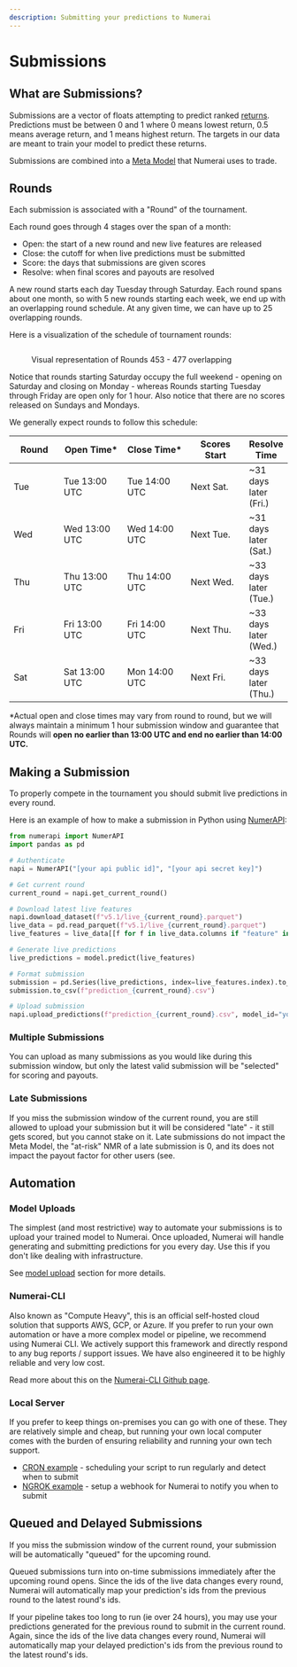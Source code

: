 ```yaml
---
description: Submitting your predictions to Numerai
---
```


# Submissions

## What are Submissions?

Submissions are a vector of floats attempting to predict ranked [returns](https://www.investopedia.com/terms/r/return.asp). Predictions must be between 0 and 1 where 0 means lowest return, 0.5 means average return, and 1 means highest return. The targets in our data are meant to train your model to predict these returns.

Submissions are combined into a [Meta Model](../../numerai-crypto/scoring/definitions.md#meta-models) that Numerai uses to trade.

## Rounds

Each submission is associated with a "Round" of the tournament.

Each round goes through 4 stages over the span of a month:

* Open: the start of a new round and new live features are released
* Close: the cutoff for when live predictions must be submitted
* Score: the days that submissions are given scores
* Resolve: when final scores and payouts are resolved

A new round starts each day Tuesday through Saturday. Each round spans about one month, so with 5 new rounds starting each week, we end up with an overlapping round schedule. At any given time, we can have up to 25 overlapping rounds.  &#x20;

Here is a visualization of the schedule of tournament rounds:

<figure><img src="../../.gitbook/assets/image (39).png" alt=""><figcaption><p>Visual representation of Rounds 453 - 477 overlapping</p></figcaption></figure>

Notice that rounds starting Saturday occupy the full weekend - opening on Saturday and closing on Monday - whereas Rounds starting Tuesday through Friday are open only for 1 hour. Also notice that there are no scores released on Sundays and Mondays.

We generally expect rounds to follow this schedule:

<table><thead><tr><th width="99">Round</th><th width="148">Open Time*</th><th width="148">Close Time*</th><th width="125">Scores Start</th><th>Resolve Time</th></tr></thead><tbody><tr><td>Tue</td><td>Tue 13:00 UTC</td><td>Tue 14:00 UTC</td><td>Next Sat.</td><td>~31 days later (Fri.)</td></tr><tr><td>Wed</td><td>Wed 13:00 UTC</td><td>Wed 14:00 UTC</td><td>Next Tue.</td><td>~31 days later (Sat.)</td></tr><tr><td>Thu</td><td>Thu 13:00 UTC</td><td>Thu 14:00 UTC</td><td>Next Wed.</td><td>~33 days later (Tue.)</td></tr><tr><td>Fri</td><td>Fri 13:00 UTC</td><td>Fri 14:00 UTC</td><td>Next Thu.</td><td>~33 days later (Wed.)</td></tr><tr><td>Sat</td><td>Sat 13:00 UTC</td><td>Mon 14:00 UTC</td><td>Next Fri.</td><td>~33 days later (Thu.)</td></tr></tbody></table>

\*Actual open and close times may vary from round to round, but we will always maintain a minimum 1 hour submission window and guarantee that Rounds will **open** **no earlier than 13:00 UTC and end no earlier than 14:00 UTC.**

## Making a Submission

To properly compete in the tournament you should submit live predictions in every round.

Here is an example of how to make a submission in Python using [NumerAPI](https://github.com/uuazed/numerapi):

```python
from numerapi import NumerAPI
import pandas as pd

# Authenticate
napi = NumerAPI("[your api public id]", "[your api secret key]")

# Get current round
current_round = napi.get_current_round()

# Download latest live features
napi.download_dataset(f"v5.1/live_{current_round}.parquet")
live_data = pd.read_parquet(f"v5.1/live_{current_round}.parquet")
live_features = live_data[[f for f in live_data.columns if "feature" in f]]

# Generate live predictions
live_predictions = model.predict(live_features)

# Format submission
submission = pd.Series(live_predictions, index=live_features.index).to_frame("prediction")
submission.to_csv(f"prediction_{current_round}.csv")

# Upload submission 
napi.upload_predictions(f"prediction_{current_round}.csv", model_id="your-model-id")
```

### Multiple Submissions

You can upload as many submissions as you would like during this submission window, but only the latest valid submission will be "selected" for scoring and payouts.

### Late Submissions

If you miss the submission window of the current round, you are still allowed to upload your submission but it will be considered "late" - it still gets scored, but you cannot stake on it. Late submissions do not impact the Meta Model, the "at-risk" NMR of a late submission is 0, and its does not impact the payout factor for other users (see.

## Automation

### Model Uploads

The simplest (and most restrictive) way to automate your submissions is to upload your trained model to Numerai. Once uploaded, Numerai will handle generating and submitting predictions for you every day. Use this if you don't like dealing with infrastructure.

See [model upload](model-uploads.md) section for more details.

### Numerai-CLI

Also known as "Compute Heavy", this is an official self-hosted cloud solution that supports AWS, GCP, or Azure. If you prefer to run your own automation or have a more complex model or pipeline, we recommend using Numerai CLI. We actively support this framework and directly respond to any bug reports / support issues. We have also engineered it to be highly reliable and very low cost.

Read more about this on the [Numerai-CLI Github page](https://github.com/numerai/numerai-cli).

### Local Server

If you prefer to keep things on-premises you can go with one of these. They are relatively simple and cheap, but running your own local computer comes with the burden of ensuring reliability and running your own tech support.

* [CRON example](https://forum.numer.ai/t/automated-submissions-from-bash-shell-script/5806) - scheduling your script to run regularly and detect when to submit
* [NGROK example](https://github.com/Raynos/numerai-example/tree/ngrok-test)  - setup a webhook for Numerai to notify you when to submit

## Queued and Delayed Submissions

If you miss the submission window of the current round, your submission will be automatically "queued" for the upcoming round.&#x20;

Queued submissions turn into on-time submissions immediately after the upcoming round opens. Since the ids of the live data changes every round, Numerai will automatically map your prediction's ids from the previous round to the latest round's ids.

If your pipeline takes too long to run (ie over 24 hours), you may use your predictions generated for the previous round to submit in the current round. Again, since the ids of the live data changes every round, Numerai will automatically map your delayed prediction's ids from the previous round to the latest round's ids.
